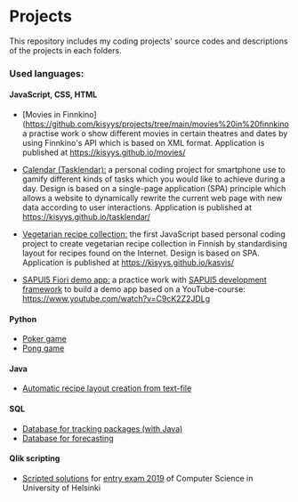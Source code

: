 # Projects
This repository includes my coding projects' source codes and descriptions of the projects in each folders.

### Used languages:

#### JavaScript, CSS, HTML
- [Movies in Finnkino](https://github.com/kisyys/projects/tree/main/movies%20in%20finnkino a practise work o show different movies in certain theatres and dates by using Finnkino's API which is based on XML format. Application is published at https://kisyys.github.io/movies/

- [Calendar (Tasklendar):](https://github.com/kisyys/projects/tree/main/tasklendar/) a personal coding project for smartphone use to gamify different kinds of tasks which you would like to achieve during a day. Design is based on a single-page application (SPA) principle which allows a website to dynamically rewrite the current web page with new data according to user interactions. Application is published at https://kisyys.github.io/tasklendar/

- [Vegetarian recipe collection:](https://github.com/kisyys/projects/tree/main/vegetarian%20recipe%20collection) the first JavaScript based personal coding project to create vegetarian recipe collection in Finnish by standardising layout for recipes found on the Internet. Design is based on SPA. Application is published at https://kisyys.github.io/kasvis/

- [SAPUI5 Fiori demo app:](https://github.com/kisyys/projects/tree/main/SAPUI5%20Fiori) a practice work with [SAPUI5 development framework](https://sapui5.hana.ondemand.com/#/topic/3da5f4be63264db99f2e5b04c5e853db.html) to build a demo app based on a YouTube-course: https://www.youtube.com/watch?v=C9cK2Z2JDLg

#### Python
- [Poker game](https://github.com/kisyys/projects/tree/main/poker/)
- [Pong game](https://github.com/kisyys/projects/tree/main/pong/)

#### Java
- [Automatic recipe layout creation from text-file](https://github.com/kisyys/projects/tree/main/recipe%20creator/)


#### SQL
- [Database for tracking packages (with Java)](https://github.com/kisyys/projects/tree/main/database%20for%20tracking%20packages/)
- [Database for forecasting](https://github.com/kisyys/projects/tree/main/database%20for%20forecasting/)


#### Qlik scripting
- [Scripted solutions](https://github.com/kisyys/projects/tree/main/qlik%20scripts/) for [entry exam 2019](https://ohjelmointi-20.mooc.fi/349765f0e0cfb8f3b5de75b297119a63/2019.pdf) of Computer Science in University of Helsinki


